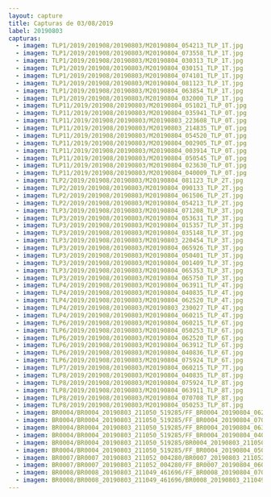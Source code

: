 ```yaml
---
layout: capture
title: Capturas de 03/08/2019
label: 20190803
capturas:
  - imagem: TLP1/2019/201908/20190803/M20190804_054213_TLP_1T.jpg
  - imagem: TLP1/2019/201908/20190803/M20190804_073558_TLP_1T.jpg
  - imagem: TLP1/2019/201908/20190803/M20190804_030313_TLP_1T.jpg
  - imagem: TLP1/2019/201908/20190803/M20190804_030151_TLP_1T.jpg
  - imagem: TLP1/2019/201908/20190803/M20190804_074101_TLP_1T.jpg
  - imagem: TLP1/2019/201908/20190803/M20190804_081123_TLP_1T.jpg
  - imagem: TLP1/2019/201908/20190803/M20190804_063854_TLP_1T.jpg
  - imagem: TLP1/2019/201908/20190803/M20190804_032000_TLP_1T.jpg
  - imagem: TLP11/2019/201908/20190803/M20190804_051021_TLP_0T.jpg
  - imagem: TLP11/2019/201908/20190803/M20190804_035941_TLP_0T.jpg
  - imagem: TLP11/2019/201908/20190803/M20190803_223608_TLP_0T.jpg
  - imagem: TLP11/2019/201908/20190803/M20190803_214835_TLP_0T.jpg
  - imagem: TLP11/2019/201908/20190803/M20190804_054520_TLP_0T.jpg
  - imagem: TLP11/2019/201908/20190803/M20190804_002905_TLP_0T.jpg
  - imagem: TLP11/2019/201908/20190803/M20190804_003914_TLP_0T.jpg
  - imagem: TLP11/2019/201908/20190803/M20190804_050545_TLP_0T.jpg
  - imagem: TLP11/2019/201908/20190803/M20190804_023630_TLP_0T.jpg
  - imagem: TLP11/2019/201908/20190803/M20190804_040009_TLP_0T.jpg
  - imagem: TLP2/2019/201908/20190803/M20190804_081123_TLP_2T.jpg
  - imagem: TLP2/2019/201908/20190803/M20190804_090133_TLP_2T.jpg
  - imagem: TLP2/2019/201908/20190803/M20190804_061506_TLP_2T.jpg
  - imagem: TLP2/2019/201908/20190803/M20190804_054213_TLP_2T.jpg
  - imagem: TLP3/2019/201908/20190803/M20190804_071208_TLP_3T.jpg
  - imagem: TLP3/2019/201908/20190803/M20190804_053631_TLP_3T.jpg
  - imagem: TLP3/2019/201908/20190803/M20190804_015357_TLP_3T.jpg
  - imagem: TLP3/2019/201908/20190803/M20190804_035148_TLP_3T.jpg
  - imagem: TLP3/2019/201908/20190803/M20190803_220454_TLP_3T.jpg
  - imagem: TLP3/2019/201908/20190803/M20190804_065926_TLP_3T.jpg
  - imagem: TLP3/2019/201908/20190803/M20190804_050401_TLP_3T.jpg
  - imagem: TLP3/2019/201908/20190803/M20190804_001409_TLP_3T.jpg
  - imagem: TLP3/2019/201908/20190803/M20190804_065353_TLP_3T.jpg
  - imagem: TLP3/2019/201908/20190803/M20190804_065750_TLP_3T.jpg
  - imagem: TLP4/2019/201908/20190803/M20190804_063911_TLP_4T.jpg
  - imagem: TLP4/2019/201908/20190803/M20190804_040835_TLP_4T.jpg
  - imagem: TLP4/2019/201908/20190803/M20190804_062520_TLP_4T.jpg
  - imagem: TLP4/2019/201908/20190803/M20190803_230027_TLP_4T.jpg
  - imagem: TLP4/2019/201908/20190803/M20190804_060215_TLP_4T.jpg
  - imagem: TLP6/2019/201908/20190803/M20190804_060215_TLP_6T.jpg
  - imagem: TLP6/2019/201908/20190803/M20190804_050253_TLP_6T.jpg
  - imagem: TLP6/2019/201908/20190803/M20190804_062520_TLP_6T.jpg
  - imagem: TLP6/2019/201908/20190803/M20190804_063912_TLP_6T.jpg
  - imagem: TLP6/2019/201908/20190803/M20190804_040836_TLP_6T.jpg
  - imagem: TLP6/2019/201908/20190803/M20190804_075924_TLP_6T.jpg
  - imagem: TLP7/2019/201908/20190803/M20190804_060215_TLP_7T.jpg
  - imagem: TLP8/2019/201908/20190803/M20190804_040835_TLP_8T.jpg
  - imagem: TLP8/2019/201908/20190803/M20190804_075924_TLP_8T.jpg
  - imagem: TLP8/2019/201908/20190803/M20190804_063911_TLP_8T.jpg
  - imagem: TLP8/2019/201908/20190803/M20190804_070708_TLP_8T.jpg
  - imagem: TLP8/2019/201908/20190803/M20190804_050253_TLP_8T.jpg
  - imagem: BR0004/BR0004_20190803_211050_519285/FF_BR0004_20190804_062516_680_0744960.fits_maxpixel.jpg
  - imagem: BR0004/BR0004_20190803_211050_519285/FF_BR0004_20190804_070134_830_0793088.fits_maxpixel.jpg
  - imagem: BR0004/BR0004_20190803_211050_519285/FF_BR0004_20190804_063906_558_0763136.fits_maxpixel.jpg
  - imagem: BR0004/BR0004_20190803_211050_519285/FF_BR0004_20190804_040829_803_0564736.fits_maxpixel.jpg
  - imagem: BR0004/BR0004_20190803_211050_519285/BR0004_20190803_211050_519285_stack_14_meteors.jpg
  - imagem: BR0004/BR0004_20190803_211050_519285/FF_BR0004_20190804_050251_903_0636928.fits_maxpixel.jpg
  - imagem: BR0007/BR0007_20190803_211052_004280/BR0007_20190803_211052_004280_stack_6_meteors.jpg
  - imagem: BR0007/BR0007_20190803_211052_004280/FF_BR0007_20190804_060207_877_0954624.fits_maxpixel.jpg
  - imagem: BR0008/BR0008_20190803_211049_461696/FF_BR0008_20190804_070130_886_0465920.fits_maxpixel.jpg
  - imagem: BR0008/BR0008_20190803_211049_461696/BR0008_20190803_211049_461696_stack_28_meteors.jpg
---
```

